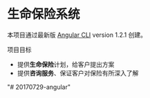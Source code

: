 # 生命保险系统

本项目通过最新版 [Angular CLI](https://github.com/angular/angular-cli) version 1.2.1 创建。

项目目标
- 提供**生命保险**计划，给客户提出方案
- 提供**咨询服务**、保证客户对保险有所深入了解

"# 20170729-angular" 
